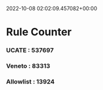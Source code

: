 2022-10-08 02:02:09.457082+00:00
# Rule Counter 
 ### UCATE : 537697

 ### Veneto : 83313

 ### Allowlist : 13924